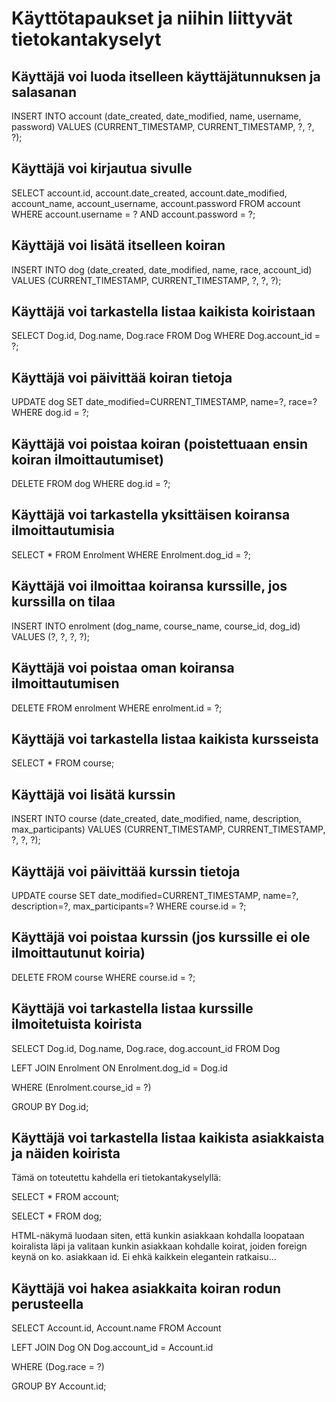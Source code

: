 # Käyttötapaukset ja niihin liittyvät tietokantakyselyt


## Käyttäjä voi luoda itselleen käyttäjätunnuksen ja salasanan

INSERT INTO account (date_created, date_modified, name, username, password) VALUES (CURRENT_TIMESTAMP, CURRENT_TIMESTAMP, ?, ?, ?);



## Käyttäjä voi kirjautua sivulle

SELECT account.id, account.date_created, account.date_modified, account_name, account_username, account.password
FROM account
WHERE account.username = ? AND account.password = ?;



## Käyttäjä voi lisätä itselleen koiran

INSERT INTO dog (date_created, date_modified, name, race, account_id) VALUES (CURRENT_TIMESTAMP, CURRENT_TIMESTAMP, ?, ?, ?);



## Käyttäjä voi tarkastella listaa kaikista koiristaan

SELECT Dog.id, Dog.name, Dog.race FROM Dog WHERE Dog.account_id  =  ?;



## Käyttäjä voi päivittää koiran tietoja

UPDATE dog SET date_modified=CURRENT_TIMESTAMP, name=?, race=? 
WHERE dog.id = ?;



## Käyttäjä voi poistaa koiran (poistettuaan ensin koiran ilmoittautumiset)

DELETE FROM dog WHERE dog.id = ?;



## Käyttäjä voi tarkastella yksittäisen koiransa ilmoittautumisia

SELECT * FROM Enrolment WHERE Enrolment.dog_id  =  ?;



## Käyttäjä voi ilmoittaa koiransa kurssille, jos kurssilla on tilaa

INSERT INTO enrolment (dog_name, course_name, course_id, dog_id) VALUES (?, ?, ?, ?);



## Käyttäjä voi poistaa oman koiransa ilmoittautumisen

DELETE FROM enrolment WHERE enrolment.id = ?;



## Käyttäjä voi tarkastella listaa kaikista kursseista

SELECT * FROM course;



## Käyttäjä voi lisätä kurssin

INSERT INTO course (date_created, date_modified, name, description, max_participants) VALUES (CURRENT_TIMESTAMP, CURRENT_TIMESTAMP, ?, ?, ?);



## Käyttäjä voi päivittää kurssin tietoja

UPDATE course SET date_modified=CURRENT_TIMESTAMP, name=?, description=?, max_participants=? WHERE course.id = ?;



## Käyttäjä voi poistaa kurssin (jos kurssille ei ole ilmoittautunut koiria)

DELETE FROM course WHERE course.id = ?;



## Käyttäjä voi tarkastella listaa kurssille ilmoitetuista koirista

SELECT Dog.id, Dog.name, Dog.race, dog.account_id FROM Dog 

LEFT JOIN Enrolment ON Enrolment.dog_id = Dog.id 

WHERE (Enrolment.course_id  =  ?) 

GROUP BY Dog.id;



## Käyttäjä voi tarkastella listaa kaikista asiakkaista ja näiden koirista

Tämä on toteutettu kahdella eri tietokantakyselyllä:

SELECT * FROM account;

SELECT * FROM dog;

HTML-näkymä luodaan siten, että kunkin asiakkaan kohdalla loopataan koiralista läpi ja valitaan kunkin asiakkaan kohdalle koirat, joiden foreign keynä on ko. asiakkaan id. Ei ehkä kaikkein elegantein ratkaisu...



## Käyttäjä voi hakea asiakkaita koiran rodun perusteella

SELECT Account.id, Account.name FROM Account 

LEFT JOIN Dog ON Dog.account_id = Account.id

WHERE (Dog.race  =  ?) 

GROUP BY Account.id;
